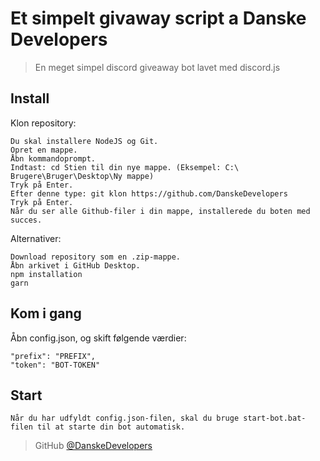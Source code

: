 # Et simpelt givaway script a Danske Developers

> En meget simpel discord giveaway bot lavet med discord.js



## Install

Klon repository:
```
Du skal installere NodeJS og Git.
Opret en mappe.
Åbn kommandoprompt.
Indtast: cd Stien til din nye mappe. (Eksempel: C:\ Brugere\Bruger\Desktop\Ny mappe)
Tryk på Enter.
Efter denne type: git klon https://github.com/DanskeDevelopers
Tryk på Enter.
Når du ser alle Github-filer i din mappe, installerede du boten med succes.
```

Alternativer:
```
Download repository som en .zip-mappe.
Åbn arkivet i GitHub Desktop.
npm installation
garn
```

## Kom i gang

Åbn config.json, og skift følgende værdier:

```
"prefix": "PREFIX",
"token": "BOT-TOKEN"
```

## Start

`Når du har udfyldt config.json-filen, skal du bruge start-bot.bat-filen til at starte din bot automatisk.`






> GitHub [@DanskeDevelopers](https://github.com/DanskeDevelopers)
